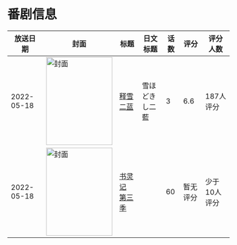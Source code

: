 # 番剧信息

|放送日期|封面|标题|日文标题|话数|评分|评分人数|
|---|---|---|---|---|---|---|
|2022-05-18|<img src="https://lain.bgm.tv/pic/cover/c/9e/3d/372218_ouOFC.jpg" alt="封面" style="width:150px;height:200px;object-fit:cover;">|[释雪二蓝](https://bangumi.tv/subject/372218)|雪ほどきし二藍|3|6.6|187人评分|
|2022-05-18|<img src="https://lain.bgm.tv/pic/cover/c/a2/47/383209_Gmov5.jpg" alt="封面" style="width:150px;height:200px;object-fit:cover;">|[书灵记 第三季](https://bangumi.tv/subject/383209)||60|暂无评分|少于10人评分|
